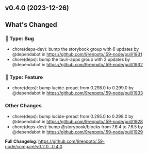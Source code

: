 ## v0.4.0 (2023-12-26)
<!-- Release notes generated using configuration in .github/release.yml at main -->

## What's Changed
### :bug: Type: Bug
* chore(deps-dev): bump the storybook group with 6 updates by @dependabot in https://github.com/9renpoto/.59-node/pull/1931
* chore(deps): bump the tauri-apps group with 2 updates by @dependabot in https://github.com/9renpoto/.59-node/pull/1932
### :rocket: Type: Feature
* chore(deps): bump lucide-preact from 0.298.0 to 0.299.0 by @dependabot in https://github.com/9renpoto/.59-node/pull/1933
### Other Changes
* chore(deps): bump lucide-preact from 0.295.0 to 0.298.0 by @dependabot in https://github.com/9renpoto/.59-node/pull/1928
* chore(deps-dev): bump @storybook/blocks from 7.6.4 to 7.6.5 by @dependabot in https://github.com/9renpoto/.59-node/pull/1929


**Full Changelog**: https://github.com/9renpoto/.59-node/compare/v0.2.0...0.4.0
